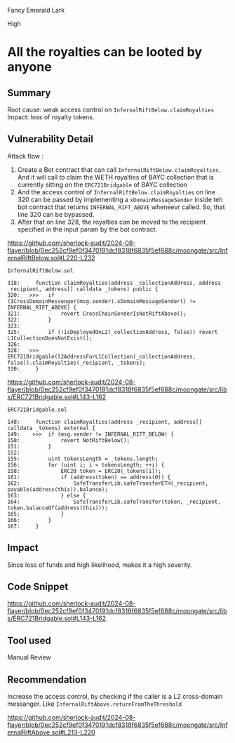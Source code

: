 Fancy Emerald Lark

High

# All the royalties can be looted by anyone

## Summary
Root cause: weak access control on `InfernalRiftBelow.claimRoyalties`
Impact: loss of royalty tokens.

## Vulnerability Detail

Attack flow :
1. Create a Bot contract that can call `InfernalRiftBelow.claimRoyalties`. And it will call to claim the WETH royalties of BAYC collection that is currently sitting on the `ERC721Bridgable` of BAYC collection
2. And the access control of `InfernalRiftBelow.claimRoyalties` on line 320 can be passed by implementing a `xDomainMessageSender` inside teh bot contract that returns `INFERNAL_RIFT_ABOVE` wheneevr called. So, that line 320 can be bypassed.
3. After that on line 328, the royalties can be moved to the recipient specified in the input param by the bot contract.

https://github.com/sherlock-audit/2024-08-flayer/blob/0ec252cf9ef0f3470191dcf8318f6835f5ef688c/moongate/src/InfernalRiftBelow.sol#L220-L232

```solidity
InfernalRiftBelow.sol

318:     function claimRoyalties(address _collectionAddress, address _recipient, address[] calldata _tokens) public {
320:   >>>   if (ICrossDomainMessenger(msg.sender).xDomainMessageSender() != INFERNAL_RIFT_ABOVE) {
321:             revert CrossChainSenderIsNotRiftAbove();
322:         }
323: 
325:         if (!isDeployedOnL2(_collectionAddress, false)) revert L1CollectionDoesNotExist();
326: 
328:   >>>   ERC721Bridgable(l2AddressForL1Collection(_collectionAddress, false)).claimRoyalties(_recipient, _tokens);
330:     }

```

https://github.com/sherlock-audit/2024-08-flayer/blob/0ec252cf9ef0f3470191dcf8318f6835f5ef688c/moongate/src/libs/ERC721Bridgable.sol#L143-L162

```solidity
ERC721Bridgable.sol

148:     function claimRoyalties(address _recipient, address[] calldata _tokens) external {
149:    >>>  if (msg.sender != INFERNAL_RIFT_BELOW) {
150:             revert NotRiftBelow();
151:         }
152: 
155:         uint tokensLength = _tokens.length;
156:         for (uint i; i < tokensLength; ++i) {
158:             ERC20 token = ERC20(_tokens[i]);
161:             if (address(token) == address(0)) {
162:                 SafeTransferLib.safeTransferETH(_recipient, payable(address(this)).balance);
163:             } else {
164:                 SafeTransferLib.safeTransfer(token, _recipient, token.balanceOf(address(this)));
165:             }
166:         }
167:     }
```


## Impact
Since loss of funds and high likelihood, makes it a high severity.

## Code Snippet
https://github.com/sherlock-audit/2024-08-flayer/blob/0ec252cf9ef0f3470191dcf8318f6835f5ef688c/moongate/src/libs/ERC721Bridgable.sol#L143-L162

## Tool used

Manual Review

## Recommendation
Increase the access control, by checking if the caller is a L2 cross-domain messanger. Like `InfernalRiftAbove.returnFromTheThreshold` 

https://github.com/sherlock-audit/2024-08-flayer/blob/0ec252cf9ef0f3470191dcf8318f6835f5ef688c/moongate/src/InfernalRiftAbove.sol#L213-L220


